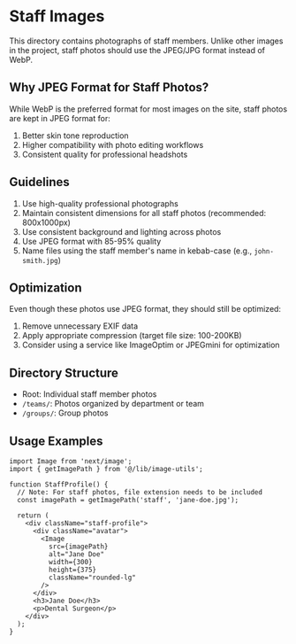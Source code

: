 # Staff Images

This directory contains photographs of staff members. Unlike other images in the project, staff photos should use the JPEG/JPG format instead of WebP.

## Why JPEG Format for Staff Photos?

While WebP is the preferred format for most images on the site, staff photos are kept in JPEG format for:

1. Better skin tone reproduction
2. Higher compatibility with photo editing workflows
3. Consistent quality for professional headshots

## Guidelines

1. Use high-quality professional photographs
2. Maintain consistent dimensions for all staff photos (recommended: 800x1000px)
3. Use consistent background and lighting across photos
4. Use JPEG format with 85-95% quality
5. Name files using the staff member's name in kebab-case (e.g., `john-smith.jpg`)

## Optimization

Even though these photos use JPEG format, they should still be optimized:

1. Remove unnecessary EXIF data
2. Apply appropriate compression (target file size: 100-200KB)
3. Consider using a service like ImageOptim or JPEGmini for optimization

## Directory Structure

- Root: Individual staff member photos
- `/teams/`: Photos organized by department or team
- `/groups/`: Group photos

## Usage Examples

```tsx
import Image from 'next/image';
import { getImagePath } from '@/lib/image-utils';

function StaffProfile() {
  // Note: For staff photos, file extension needs to be included
  const imagePath = getImagePath('staff', 'jane-doe.jpg');
  
  return (
    <div className="staff-profile">
      <div className="avatar">
        <Image
          src={imagePath}
          alt="Jane Doe"
          width={300}
          height={375}
          className="rounded-lg"
        />
      </div>
      <h3>Jane Doe</h3>
      <p>Dental Surgeon</p>
    </div>
  );
}
``` 